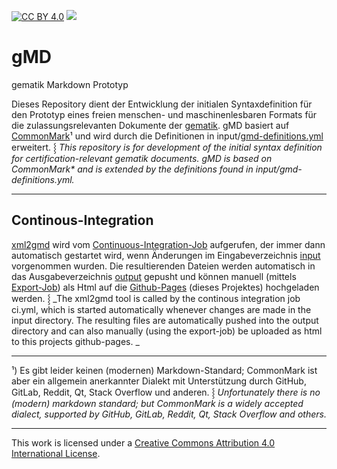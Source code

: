 [![CC BY 4.0][cc-by-shield]][cc-by]
[![][ci-badge]][ci-job]

# gMD

gematik Markdown Prototyp

Dieses Repository dient der Entwicklung der initialen Syntaxdefinition für den Prototyp eines freien menschen- und maschinenlesbaren Formats für die zulassungsrelevanten Dokumente der [gematik]. gMD basiert auf [CommonMark]¹ und wird durch die Definitionen in input/[gmd-definitions.yml] erweitert. ⸾ _This repository is for development of the initial syntax definition for certification-relevant gematik documents. gMD is based on CommonMark* and is extended by the definitions found in input/gmd-definitions.yml._

---

## Continous-Integration

[xml2gmd] wird vom [Continuous-Integration-Job] aufgerufen, der immer dann automatisch gestartet wird, wenn Änderungen im Eingabeverzeichnis [input] vorgenommen wurden. Die resultierenden Dateien werden automatisch in das Ausgabeverzeichnis [output] gepusht und können manuell (mittels [Export-Job]) als Html auf die [Github-Pages] (dieses Projektes) hochgeladen werden. ⸾ _The xml2gmd tool is called by the continous integration job ci.yml, which is started automatically whenever changes are made in the input directory. The resulting files are automatically pushed into the output directory and can also manually (using the export-job) be uploaded as html to this projects github-pages. _

---

¹) Es gibt leider keinen (modernen) Markdown-Standard; CommonMark ist aber ein allgemein anerkannter Dialekt mit Unterstützung durch GitHub, GitLab, Reddit, Qt, Stack Overflow und anderen. ⸾ _Unfortunately there is no (modern) markdown standard; but CommonMark is a widely accepted dialect, supported by GitHub, GitLab, Reddit, Qt, Stack Overflow and others._

---

This work is licensed under a [Creative Commons Attribution 4.0 International License][cc-by].

<!------------------------- links ------------------------->

[input]: input
[output]: output
[gematik]: https://www.gematik.de
[commonmark]: https://commonmark.org
[gmd-definitions.yml]: input/gmd-definitions.yml
[xml2gmd]: https://github.com/volkerdoerr/gmd/releases/tag/wip
[continuous-integration-job]: https://github.com/volkerdoerr/gmd/actions/workflows/continous-integration.yml
[ci-badge]: https://github.com/volkerdoerr/gmd/actions/workflows/continous-integration.yml/badge.svg
[ci-job]: https://github.com/volkerdoerr/gmd/actions/workflows/continous-integration.yml
[export-job]: https://github.com/volkerdoerr/gmd/actions/workflows/export-to-github-pages.yml
[github-pages]: https://volkerdoerr.github.io/gmd/
[cc-by]: http://creativecommons.org/licenses/by/4.0/
[cc-by-image]: https://i.creativecommons.org/l/by/4.0/88x31.png
[cc-by-shield]: https://img.shields.io/badge/License-CC%20BY%204.0-lightgrey.svg
